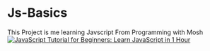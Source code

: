 # Js-Basics

This Project is me learning Javscript From Programming with Mosh [![JavaScript Tutorial for Beginners: Learn JavaScript in 1 Hour](https://img.youtube.com/vi/W6NZfCO5SIk/0.jpg)](https://www.youtube.com/watch?v=W6NZfCO5SIk)
